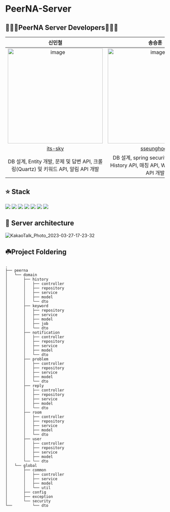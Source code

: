 # PeerNA-Server

## 👨🏻‍💻PeerNA Server Developers👨🏻‍💻

| 신민철 | 송승훈 |
| :---------:|:----------:|
|<img width="300" alt="image" src="https://avatars.githubusercontent.com/u/48898994?s=400&u=7ced4be7b2af430c876d1453fa5f4f028a9902f9&v=4"> | <img width="300"  alt="image" src="https://avatars.githubusercontent.com/u/45088611?v=4"> | 
| [its-sky](https://github.com/its-sky) | [sseunghoon](https://github.com/sseunghoon) |
| DB 설계, Entity 개발, 문제 및 답변 API, 크롤링(Quartz) 및 키워드 API, 알림 API 개발 | DB 설계, spring security, 소셜 로그인, History API, 매칭 API, Web Socket 채팅 API 개발 |


## ⭐ Stack
<img src="https://img.shields.io/badge/Spring-6db33f?style=flat&logo=Spring&logoColor=FFFFFF"/> <img src="https://img.shields.io/badge/SpringBoot-6db33f?style=flat&logo=Spring Boot&logoColor=FFFFFF"/> 
<img src="https://img.shields.io/badge/Java-e6e6fa?style=flat&logo=OpenJDK&logoColor=000000"/>
<img src="https://img.shields.io/badge/MariaDB-003545?style=flat&logo=MariaDB&logoColor=FFFFFF"/>
<img src="https://img.shields.io/badge/Redis-DC382D?style=flat&logo=Redis&logoColor=FFFFFF"/>
<img src="https://img.shields.io/badge/AWS-232F3E?style=flat&logo=Amazon AWS&logoColor=FFFFFF"/>
<img src="https://img.shields.io/badge/Docker-FFFFFF?style=flat&logo=Docker&logoColor=2496ED"/>

## 📌 Server architecture
![KakaoTalk_Photo_2023-03-27-17-23-32](https://github.com/PeerNA/Backend/assets/48898994/baf269f5-84ee-4e8e-acb5-f30ad1da58c0)



## ☘️Project Foldering

```
.
├── peerna
│   └── domain
│       ├── history
│       │   ├── controller
│       │   ├── repository
│       │   ├── service
│       │   ├── model
│       │   └── dto
│       ├── keyword
│       │   ├── repository
│       │   ├── service
│       │   ├── model
│       │   ├── job
│       │   └── dto
│       ├── notification
│       │   ├── controller
│       │   ├── repository
│       │   ├── service
│       │   ├── model
│       │   └── dto
│       ├── problem
│       │   ├── controller
│       │   ├── repository
│       │   ├── service
│       │   ├── model
│       │   └── dto
│       ├── reply
│       │   ├── controller
│       │   ├── repository
│       │   ├── service
│       │   ├── model
│       │   └── dto
│       ├── room
│       │   ├── controller
│       │   ├── repository
│       │   ├── service
│       │   ├── model
│       │   └── dto
│       ├── user
│       │   ├── controller
│       │   ├── repository
│       │   ├── service
│       │   ├── model
│       └── └── dto
│   └── global
│       ├── common
│       │   ├── controller
│       │   ├── service
│       │   ├── model
│       │   └── util
│       ├── config
│       ├── exception
│       └── security
└──         └── dto

```

<br>
